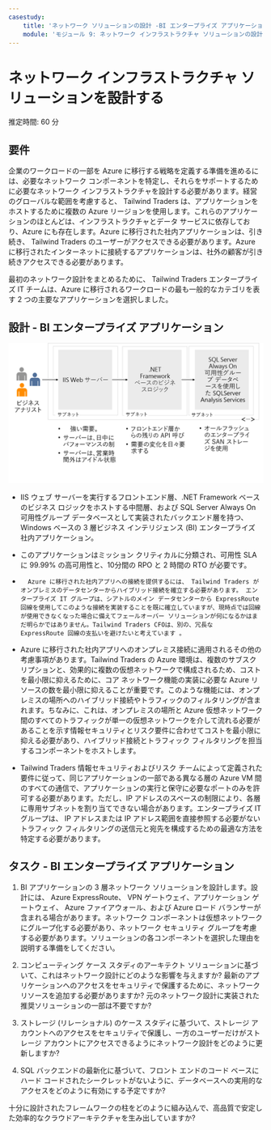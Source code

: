 ```yaml
---
casestudy:
    title: 'ネットワーク ソリューションの設計 -BI エンタープライズ アプリケーション'
    module: 'モジュール 9: ネットワーク インフラストラクチャ ソリューションの設計 (オプション 2)'
---
```

# ネットワーク インフラストラクチャ ソリューションを設計する  

推定時間: 60 分

## 要件

企業のワークロードの一部を Azure に移行する戦略を定義する準備を進めるには、必要なネットワーク コンポーネントを特定し、それらをサポートするために必要なネットワーク インフラストラクチャを設計する必要があります。経営のグローバルな範囲を考慮すると、 Tailwind Traders は、アプリケーションをホストするために複数の Azure リージョンを使用します。これらのアプリケーションのほとんどは、インフラストラクチャとデータ サービスに依存しており、Azure にも存在します。Azure に移行された社内アプリケーションは、引き続き、 Tailwind Traders のユーザーがアクセスできる必要があります。Azure に移行されたインターネットに接続するアプリケーションは、社外の顧客が引き続きアクセスできる必要があります。 

最初のネットワーク設計をまとめるために、 Tailwind Traders エンタープライズ IT チームは、Azure に移行されるワークロードの最も一般的なカテゴリを表す 2 つの主要なアプリケーションを選択しました。  

## 設計 - BI エンタープライズ アプリケーション 

![BI エンタープライズ アプリケーション アーキテクチャ](media/compute.png)

-	IIS ウェブ サーバーを実行するフロントエンド層、.NET Framework ベースのビジネス ロジックをホストする中間層、および SQL Server Always On 可用性グループ データベースとして実装されたバックエンド層を持つ、 Windows ベースの 3 層ビジネス インテリジェンス (BI) エンタープライズ 社内アプリケーション。

-	このアプリケーションはミッション クリティカルに分類され、可用性 SLA に 99.99% の高可用性と、10分間の RPO と 2 時間の RTO が必要です。

-       Azure に移行された社内アプリへの接続を提供するには、 Tailwind Traders がオンプレミスのデータセンターからハイブリッド接続を確立する必要があります。 エンタープライズ IT グループは、シアトルのメイン データセンターから ExpressRoute 回線を使用してこのような接続を実装することを既に確立していますが、現時点では回線が使用できなくなった場合に備えてフェールオーバー ソリューションが何になるかはまだ明らかではありません。Tailwind Traders CFOは、別の、冗長な  ExpressRoute 回線の支払いを避けたいと考えています 。 

- Azure に移行された社内アプリへのオンプレミス接続に適用されるその他の考慮事項があります。Tailwind Traders の Azure 環境は、複数のサブスクリプションと、効果的に複数の仮想ネットワークで構成されるため、コストを最小限に抑えるために、コア ネットワーク機能の実装に必要な  Azure リソースの数を最小限に抑えることが重要です。このような機能には、オンプレミスの場所へのハイブリッド接続やトラフィックのフィルタリングが含まれます。ちなみに、これは、オンプレミスの場所と Azure 仮想ネットワーク間のすべてのトラフィックが単一の仮想ネットワークを介して流れる必要があることを示す情報セキュリティとリスク要件に合わせてコストを最小限に抑える必要があり、ハイブリッド接続とトラフィック フィルタリングを担当するコンポーネントをホストします。 

-	Tailwind Traders 情報セキュリティおよびリスク チームによって定義された要件に従って、同じアプリケーションの一部である異なる層の Azure VM 間のすべての通信で、アプリケーションの実行と保守に必要なポートのみを許可する必要があります。ただし、IP アドレスのスペースの制限により、各層に専用サブネットを割り当てできない場合があります。エンタープライズ IT グループは、 IP アドレスまたは IP アドレス範囲を直接参照する必要がないトラフィック フィルタリングの送信元と宛先を構成するための最適な方法を特定する必要があります。


## タスク - BI エンタープライズ アプリケーション 

1. BI アプリケーションの 3 層ネットワーク ソリューションを設計します。設計には、 Azure ExpressRoute、 VPN ゲートウェイ、アプリケーション ゲートウェイ、 Azure ファイアウォール、および Azure ロード バランサーが含まれる場合があります。ネットワーク コンポーネントは仮想ネットワークにグループ化する必要があり、ネットワーク セキュリティ グループを考慮する必要があります。ソリューションの各コンポーネントを選択した理由を説明する準備をしてください。 

2. コンピューティング ケース スタディのアーキテクト ソリューションに基づいて、これはネットワーク設計にどのような影響を与えますか? 最新のアプリケーションへのアクセスをセキュリティで保護するために、ネットワーク リソースを追加する必要がありますか? 元のネットワーク設計に実装された推奨ソリューションの一部は不要ですか? 

3. ストレージ (リレーショナル) のケース スタディに基づいて、ストレージ アカウントへのアクセスをセキュリティで保護し、一方のユーザーだけがストレージ アカウントにアクセスできるようにネットワーク設計をどのように更新しますか?

4. SQL バックエンドの最新化に基づいて、フロント エンドのコード ベースにハード コードされたシークレットがないように、データベースへの実用的なアクセスをどのように有効にする予定ですか?

十分に設計されたフレームワークの柱をどのように組み込んで、高品質で安定した効率的なクラウドアーキテクチャを生み出していますか?
